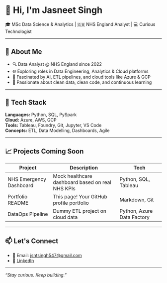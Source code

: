 
# 👋 Hi, I'm Jasneet Singh
🎓 MSc Data Science & Analytics | 🇬🇧 NHS England Analyst | 💻 Curious Technologist  

---

## 💼 About Me

- 🔍 Data Analyst @ NHS England since 2022
- 🌐 Exploring roles in Data Engineering, Analytics & Cloud platforms
- 🧠 Fascinated by AI, ETL pipelines, and cloud tools like Azure & GCP
- 💬 Passionate about clean data, clean code, and continuous learning

---

## 🧰 Tech Stack

**Languages:** Python, SQL, PySpark  
**Cloud:** Azure, AWS, GCP  
**Tools:** Tableau, Foundry, Git, Jupyter, VS Code  
**Concepts:** ETL, Data Modelling, Dashboards, Agile  

---

## 📈 Projects Coming Soon

| Project | Description | Tech |
|--------|-------------|------|
| NHS Emergency Dashboard | Mock healthcare dashboard based on real NHS KPIs | Python, SQL, Tableau |
| Portfolio README | This page! Your GitHub profile portfolio | Markdown, Git |
| DataOps Pipeline | Dummy ETL project on cloud data | Python, Azure Data Factory |

---

## 📫 Let's Connect

- 📧 Email: jsntsingh547@gmail.com  
- 💼 [LinkedIn](https://www.linkedin.com/in/jasneet12/)  

---

_“Stay curious. Keep building.”_
